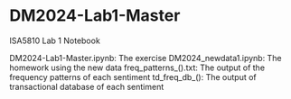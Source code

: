 # DM2024-Lab1-Master

ISA5810 Lab 1 Notebook

DM2024-Lab1-Master.ipynb: The exercise
DM2024_newdata1.ipynb: The homework using the new data
freq_patterns_().txt: The output of the frequency patterns of each sentiment
td_freq_db_(): The output of transactional database of each sentiment